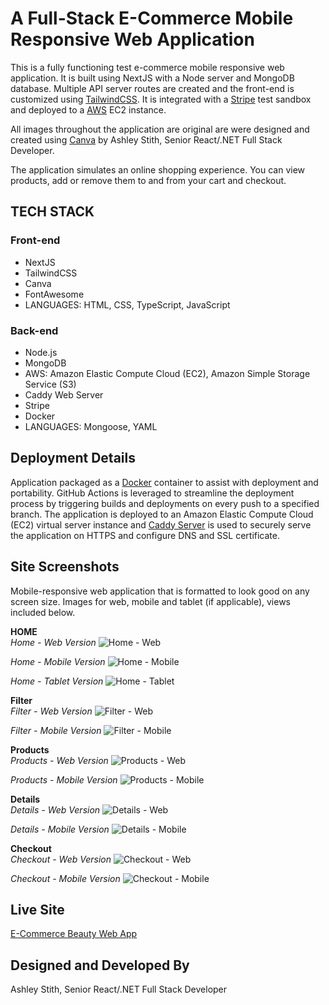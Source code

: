 # A Full-Stack E-Commerce Mobile Responsive Web Application
This is a fully functioning test e-commerce mobile responsive web application. It is built using NextJS with a Node server and MongoDB database. Multiple API server routes are created and the front-end is customized using [TailwindCSS](http://tailwindcss.com). It is integrated with a [Stripe](https://stripe.com/) test sandbox and deployed to a [AWS](https://aws.amazon.com/) EC2 instance. 

All images throughout the application are original are were designed and created using [Canva](https://www.canva.com/) by Ashley Stith, Senior React/.NET Full Stack Developer.

The application simulates an online shopping experience.  You can view products, add or remove them to and from your cart and checkout.

## TECH STACK
### Front-end
- NextJS
- TailwindCSS
- Canva
- FontAwesome
- LANGUAGES: HTML, CSS, TypeScript, JavaScript

### Back-end
- Node.js
- MongoDB
- AWS: Amazon Elastic Compute Cloud (EC2), Amazon Simple Storage Service (S3)
- Caddy Web Server
- Stripe
- Docker
- LANGUAGES: Mongoose, YAML

## Deployment Details
Application packaged as a [Docker](https://www.docker.com/) container to assist with deployment and portability.  GitHub Actions is leveraged to streamline the deployment process by triggering builds and deployments on every push to a specified branch. The application is deployed to an Amazon Elastic Compute Cloud (EC2) virtual server instance and [Caddy Server](http://https://caddyserver.com/) is used to securely serve the application on HTTPS and configure DNS and SSL certificate.  

## Site Screenshots
Mobile-responsive web application that is formatted to look good on any screen size.  Images for web, mobile and tablet (if applicable), views included below.

**HOME**<br/>
*Home - Web Version*
![Home - Web](/public/screenshots/home-web-1.PNG "Home - Web Version")

*Home - Mobile Version* 
![Home - Mobile](/public/screenshots/home-mobile-1.PNG "Home - Mobile Version")

*Home - Tablet Version*
![Home - Tablet](/public/screenshots/home-tab-1.PNG "Home - Tablet Version")

**Filter**<br/>
*Filter - Web Version*
![Filter - Web](/public/screenshots/filter-web-1.PNG "Filter - Web Version")

*Filter - Mobile Version* 
![Filter - Mobile](/public/screenshots/filter-mobile-1.PNG "Filter - Mobile Version")

**Products**<br/>
*Products - Web Version*
![Products - Web](/public/screenshots/home-products-1.PNG "Products - Web Version")

*Products - Mobile Version* 
![Products - Mobile](/public/screenshots/mobile-products-1.PNG "Products - Mobile Version")

**Details**<br/>
*Details - Web Version*
![Details - Web](/public/screenshots/home-details-1.PNG "Details - Web Version")

*Details - Mobile Version* 
![Details - Mobile](/public/screenshots/mobile-details-1.PNG "Details - Mobile Version")

**Checkout**<br/>
*Checkout - Web Version*
![Checkout - Web](/public/screenshots/home-checkout-1.PNG "Checkout - Web Version")

*Checkout - Mobile Version* 
![Checkout - Mobile](/public/screenshots/mobile-checkout-1.PNG "Checkout - Mobile Version")

## Live Site
[E-Commerce Beauty Web App](https://ecommerce-beauty.atozionwebdesign.com/)

## Designed and Developed By
Ashley Stith, Senior React/.NET Full Stack Developer
